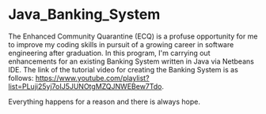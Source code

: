 # Java_Banking_System


The Enhanced Community Quarantine (ECQ) is a profuse opportunity for me to improve my coding skills in pursuit of a growing career in software engineering after graduation. In this program, I'm carrying out enhancements for an existing Banking System written in Java via Netbeans IDE. The link of the tutorial video for creating the Banking System is as follows: https://www.youtube.com/playlist?list=PLuji25yj7oIJ5JUNOtgMZQJNWEBew7Tdo.


Everything happens for a reason and there is always hope.
